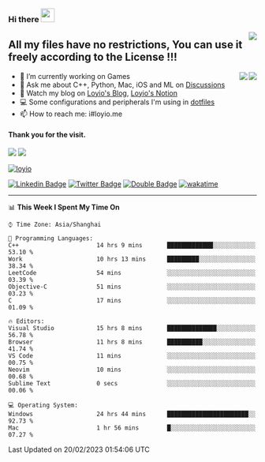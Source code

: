 <h3 align="left">Hi there <img src="https://media.giphy.com/media/hvRJCLFzcasrR4ia7z/giphy.gif" width="28"></h3>
<a align="right" href="https://github.com/loyio/loyio/blob/master/STAR/README.md"><img align="right" src="https://img.shields.io/badge/LOYIO-STAR-green" /></a>

## All my files have no restrictions, You can use it freely according to the License !!!

<a href="https://github.com/loyio#gh-light-mode-only">
     <img align="right"  src="https://loy-readme.vercel.app/api/top-langs/?username=loyio&langs_count=6&hide=css,html,jupyter%20notebook" />
</a>

<a href="https://github.com/loyio#gh-dark-mode-only">
  <img align="right"  src="https://loy-readme.vercel.app/api/top-langs/?username=loyio&langs_count=6&theme=slateorange&hide=css,html,jupyter%20notebook" />
</a>



- 🔭 I’m currently working on Games
- 💬 Ask me about C++, Python, Mac, iOS and ML on [Discussions](https://github.com/loyio/blog/discussions)
- 📔 Watch my blog on [Loyio's Blog](https://loyio.me), [Loyio's Notion](https://loyio.notion.site/loyio/Loyio-s-Dashboard-2f56bd29222a445ea9d9e8802a1ac83b)
- 💻 Some configurations and peripherals I'm using in [dotfiles](https://github.com/loyio/dotfiles)
- 📫 How to reach me: i#loyio.me


#### Thank you for the visit.
<img src="http://profile-counter.glitch.me/loyio/count.svg" />

<img src="https://loy-readme.vercel.app/api?username=loyio&show_icons=true&hide=stars&include_all_commits=true&hide_title=true&theme=slateorange" />

     

[![loyio](https://github-profile-trophy.vercel.app/?username=loyio&theme=onedark&column=4)](https://github.com/loyio)

[![Linkedin Badge](https://img.shields.io/badge/-@loyio-0077b5?style=flat-square&logo=Linkedin&logoColor=white&labelColor=0077b5&link=https://www.linkedin.com/in/loyio-hex-363172158/)](https://www.linkedin.com/in/loyio-hex-363172158/)
[![Twitter Badge](https://img.shields.io/badge/-@loyiome-1ca0f1?style=flat-square&labelColor=1ca0f1&logo=twitter&logoColor=white&link=https://twitter.com/loyiome)](https://twitter.com/loyiome)
[![Double Badge](https://img.shields.io/badge/@loyio-007722?style=flat&logo=Douban&logoColor=white)](https://www.douban.com/people/susmote)
[![wakatime](https://wakatime.com/badge/user/c0ddc104-5a20-41d1-ab9a-c4d9ea20a4d9.svg)](https://wakatime.com/@c0ddc104-5a20-41d1-ab9a-c4d9ea20a4d9)

-------
<!--START_SECTION:waka-->
📊 **This Week I Spent My Time On** 

```text
⌚︎ Time Zone: Asia/Shanghai

💬 Programming Languages: 
C++                      14 hrs 9 mins       █████████████░░░░░░░░░░░░   53.10 % 
Work                     10 hrs 13 mins      █████████░░░░░░░░░░░░░░░░   38.34 % 
LeetCode                 54 mins             ░░░░░░░░░░░░░░░░░░░░░░░░░   03.39 % 
Objective-C              51 mins             ░░░░░░░░░░░░░░░░░░░░░░░░░   03.23 % 
C                        17 mins             ░░░░░░░░░░░░░░░░░░░░░░░░░   01.09 % 

🔥 Editors: 
Visual Studio            15 hrs 8 mins       ██████████████░░░░░░░░░░░   56.78 % 
Browser                  11 hrs 8 mins       ██████████░░░░░░░░░░░░░░░   41.74 % 
VS Code                  11 mins             ░░░░░░░░░░░░░░░░░░░░░░░░░   00.75 % 
Neovim                   10 mins             ░░░░░░░░░░░░░░░░░░░░░░░░░   00.68 % 
Sublime Text             0 secs              ░░░░░░░░░░░░░░░░░░░░░░░░░   00.06 % 

💻 Operating System: 
Windows                  24 hrs 44 mins      ███████████████████████░░   92.73 % 
Mac                      1 hr 56 mins        █░░░░░░░░░░░░░░░░░░░░░░░░   07.27 % 

```


 Last Updated on 20/02/2023 01:54:06 UTC
<!--END_SECTION:waka-->
